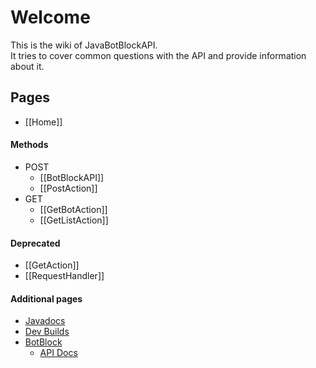 # Welcome
This is the wiki of JavaBotBlockAPI.  
It tries to cover common questions with the API and provide information about it.

## Pages
- [[Home]]

#### Methods
- POST
  - [[BotBlockAPI]]
  - [[PostAction]]
- GET
  - [[GetBotAction]]
  - [[GetListAction]]

#### Deprecated
- [[GetAction]]
- [[RequestHandler]]

#### Additional pages
- [Javadocs](https://docs.botblock.org/JavaBotBlockAPI/)
- [Dev Builds](https://ci.codemc.io/job/botblock/job/JavaBotBlockAPI/)
- [BotBlock](https://botblock.org)
  - [API Docs](https://botblock.org/api/docs)